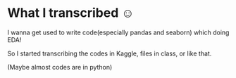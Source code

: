 
# What I transcribed ☺️

I wanna get used to write code(especially pandas and seaborn) which doing EDA! 

So I started transcribing the codes in Kaggle, files in class, or like that.

(Maybe almost codes are in python)
